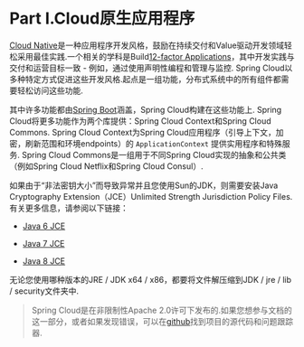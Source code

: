 # Part I.Cloud原生应用程序

[Cloud Native](https://pivotal.io/platform-as-a-service/migrating-to-cloud-native-application-architectures-ebook)是一种应用程序开发风格，鼓励在持续交付和Value驱动开发领域轻松采用最佳实践.一个相关的学科是Build[12-factor Applications](http://12factor.net/)，其中开发实践与交付和运营目标一致 - 例如，通过使用声明性编程和管理与监控. Spring Cloud以多种特定方式促进这些开发风格.起点是一组功能，分布式系统中的所有组件都需要轻松访问这些功能.

其中许多功能都由[Spring Boot](https://projects.spring.io/spring-boot)涵盖，Spring Cloud构建在这些功能上. Spring Cloud将更多功能作为两个库提供：Spring Cloud Context和Spring Cloud Commons. Spring Cloud Context为Spring Cloud应用程序（引导上下文，加密，刷新范围和环境endpoints）的 `ApplicationContext` 提供实用程序和特殊服务. Spring Cloud Commons是一组用于不同Spring Cloud实现的抽象和公共类（例如Spring Cloud Netflix和Spring Cloud Consul）.

如果由于“非法密钥大小”而导致异常并且您使用Sun的JDK，则需要安装Java Cryptography Extension（JCE）Unlimited Strength Jurisdiction Policy Files.有关更多信息，请参阅以下链接：

- [Java 6 JCE](http://www.oracle.com/technetwork/java/javase/downloads/jce-6-download-429243.html)

- [Java 7 JCE](http://www.oracle.com/technetwork/java/javase/downloads/jce-7-download-432124.html)

- [Java 8 JCE](http://www.oracle.com/technetwork/java/javase/downloads/jce8-download-2133166.html)

无论您使用哪种版本的JRE / JDK x64 / x86，都要将文件解压缩到JDK / jre / lib / security文件夹中.

> Spring Cloud是在非限制性Apache 2.0许可下发布的.如果您想参与文档的这一部分，或者如果发现错误，可以在[github](https://github.com/spring-cloud/spring-cloud-commons/tree/master/docs/src/main/asciidoc)找到项目的源代码和问题跟踪器.

